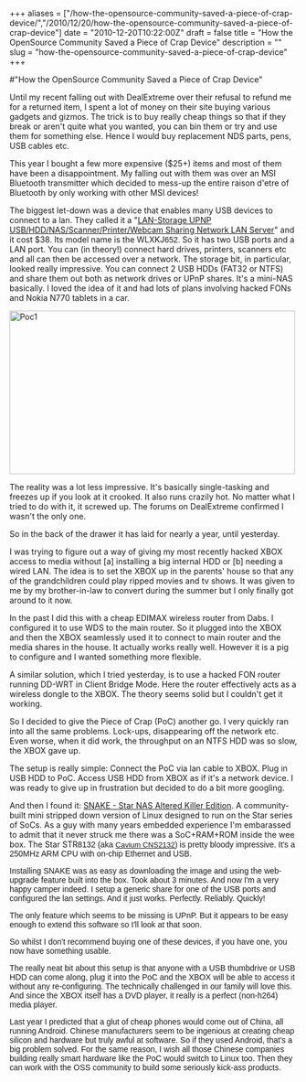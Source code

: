 +++
aliases = ["/how-the-opensource-community-saved-a-piece-of-crap-device/","/2010/12/20/how-the-opensource-community-saved-a-piece-of-crap-device"]
date = "2010-12-20T10:22:00Z"
draft = false
title = "How the OpenSource Community Saved a Piece of Crap Device"
description = ""
slug = "how-the-opensource-community-saved-a-piece-of-crap-device"
+++

#"How the OpenSource Community Saved a Piece of Crap Device"


 <p>Until my recent falling out with DealExtreme over their refusal to refund me for a returned item, I spent a lot of money on their site buying various gadgets and gizmos. The trick is to buy really cheap things so that if they break or aren't quite what you wanted, you can bin them or try and use them for something else. Hence I would buy replacement NDS parts, pens, USB cables etc.</p>
<p>This year I bought a few more expensive ($25+) items and most of them have been a disappointment. My falling out with them was over an MSI Bluetooth transmitter which decided to mess-up the entire raison d'etre of Bluetooth by only working with other MSI devices!</p>
<p>The biggest let-down was a device that enables many USB devices to connect to a lan. They called it a "<a href="http://www.dealextreme.com/details.dx/sku.20382">LAN-Storage UPNP USB/HDD/NAS/Scanner/Printer/Webcam Sharing Network LAN Server</a>" and it cost $38. Its model name is the WLXKJ<span style="font-family: arial, sans-serif;">652.&nbsp;</span>So it has two USB ports and a LAN port. You can (in theory!) connect hard drives, printers, scanners etc and all can then be accessed over a network. The storage bit, in particular, looked really impressive. You can connect 2 USB HDDs (FAT32 or NTFS) and share them out both as network drives or UPnP shares. It's a mini-NAS basically. I loved the idea of it and had lots of plans involving hacked FONs and Nokia N770 tablets in a car.</p>
<p><div class='p_embed p_image_embed'>
<a href="http://getfile2.posterous.com/getfile/files.posterous.com/temp-2010-12-20/mjxJAwkyxBCjDbhlzzJoBikspwAwDoiaJlwGGFlJdlAtisagIqAlJIcGmfeA/PoC1.jpg.scaled1000.jpg"><img alt="Poc1" height="286" src="http://getfile8.posterous.com/getfile/files.posterous.com/temp-2010-12-20/mjxJAwkyxBCjDbhlzzJoBikspwAwDoiaJlwGGFlJdlAtisagIqAlJIcGmfeA/PoC1.jpg.scaled500.jpg" width="500" /></a>
</div>
</p>
<p>The reality was a lot less impressive. It's basically single-tasking and freezes up if you look at it crooked. It also runs crazily hot. No matter what I tried to do with it, it screwed up. The forums on DealExtreme confirmed I wasn't the only one.</p>
<p>So in the back of the drawer it has laid for nearly a year, until yesterday.</p>
<p>I was trying to figure out a way of giving my most recently hacked XBOX access to media without [a] installing a big internal HDD or [b] needing a wired LAN. The idea is to set the XBOX up in the parents' house so that any of the grandchildren could play ripped movies and tv shows. It was given to me by my brother-in-law to convert during the summer but I only finally got around to it now.</p>
<p>In the past I did this with a cheap EDIMAX wireless router from Dabs. I configured it to use WDS to the main router. So it plugged into the XBOX and then the XBOX seamlessly used it to connect to main router and the media shares in the house. It actually works really well. However it is a pig to configure and I wanted something more flexible.</p>
<p>A similar solution, which I tried yesterday, is to use a hacked FON router running DD-WRT in Client Bridge Mode. Here the router effectively acts as a wireless dongle to the XBOX. The theory seems solid but I couldn't get it working.</p>
<p>So I decided to give the Piece of Crap (PoC) another go. I very quickly ran into all the same problems. Lock-ups, disappearing off the network etc. Even worse, when it did work, the throughput on an NTFS HDD was so slow, the XBOX gave up.</p>
<p>The setup is really simple: Connect the PoC via lan cable to XBOX. Plug in USB HDD to PoC. Access USB HDD from XBOX as if it's a network device. I was ready to give up in frustration but decided to do a bit more googling.</p>
<p>And then I found it: <a href="http://code.google.com/p/snake-os/">SNAKE - Star NAS Altered Killer Edition</a>. A community-built mini stripped down version of Linux designed to run on the Star series of SoCs. As a guy with many years embedded experience I'm embarassed to admit that it never struck me there was a SoC+RAM+ROM inside the wee box. The Star STR<span style="font-family: arial, sans-serif;">8132 (aka&nbsp;</span><span style="font-family: arial, sans-serif; line-height: 15px; font-size: small;"><a href="http://www.caviumnetworks.com/ECONA_CNS2XXX.html">Cavium CNS2132</a></span><span style="font-family: arial, sans-serif;">) is pretty bloody impressive. It's a 250MHz ARM CPU with on-chip Ethernet and USB.</span></p>
<p><span style="font-family: arial, sans-serif;">Installing SNAKE was as easy as downloading the image and using the web-upgrade feature built into the box. Took about 3 minutes. And now I'm a very happy camper indeed. I setup a generic share for one of the USB ports and configured the lan settings. And it just works. Perfectly. Reliably. Quickly!</span></p>
<p><span style="font-family: arial, sans-serif;">The only feature which seems to be missing is UPnP. But it appears to be easy enough to extend this software so I'll look at that soon.</span></p>
<p><span style="font-family: arial, sans-serif;">So whilst I don't recommend buying one of these devices, if you have one, you now have something usable.</span></p>
<p><span style="font-family: arial, sans-serif;">The really neat bit about this setup is that anyone with a USB thumbdrive or USB HDD can come along, plug it into the PoC and the XBOX will be able to access it without any re-configuring. The technically challenged in our family will love this. And since the XBOX itself has a DVD player, it really is a perfect (non-h264) media player.</span></p>
<p><span style="font-family: arial, sans-serif;"><span>Last year I predicted that a glut of cheap phones would come out of China, all running Android. Chinese manufacturers seem to be ingenious at creating cheap silicon and hardware but truly awful at software. So if they used Android, that's a big problem solved. For the same reason, I wish all those Chinese companies building really smart hardware like the PoC would switch to Linux too. Then they can work with the OSS community to build some seriously kick-ass products.</span></span></p>

 